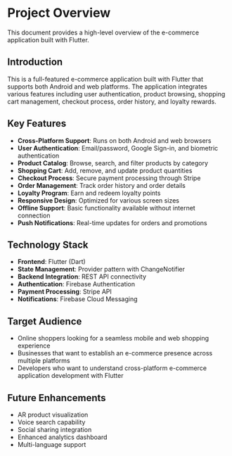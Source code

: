 # Project Overview

This document provides a high-level overview of the e-commerce application built with Flutter.

## Introduction

This is a full-featured e-commerce application built with Flutter that supports both Android and web platforms. The application integrates various features including user authentication, product browsing, shopping cart management, checkout process, order history, and loyalty rewards.

## Key Features

- **Cross-Platform Support**: Runs on both Android and web browsers
- **User Authentication**: Email/password, Google Sign-in, and biometric authentication
- **Product Catalog**: Browse, search, and filter products by category
- **Shopping Cart**: Add, remove, and update product quantities
- **Checkout Process**: Secure payment processing through Stripe
- **Order Management**: Track order history and order details
- **Loyalty Program**: Earn and redeem loyalty points
- **Responsive Design**: Optimized for various screen sizes
- **Offline Support**: Basic functionality available without internet connection
- **Push Notifications**: Real-time updates for orders and promotions

## Technology Stack

- **Frontend**: Flutter (Dart)
- **State Management**: Provider pattern with ChangeNotifier
- **Backend Integration**: REST API connectivity
- **Authentication**: Firebase Authentication
- **Payment Processing**: Stripe API
- **Notifications**: Firebase Cloud Messaging

## Target Audience

- Online shoppers looking for a seamless mobile and web shopping experience
- Businesses that want to establish an e-commerce presence across multiple platforms
- Developers who want to understand cross-platform e-commerce application development with Flutter

## Future Enhancements

- AR product visualization
- Voice search capability
- Social sharing integration
- Enhanced analytics dashboard
- Multi-language support

